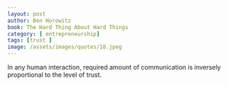 ```yaml
---
layout: post
author: Ben Horowitz
book: The Hard Thing About Hard Things
category: [ entrepreneurship]
tags: [trust ]
image: /assets/images/quotes/18.jpeg
---
```

In any human interaction, required amount of communication is inversely proportional to the level of trust.